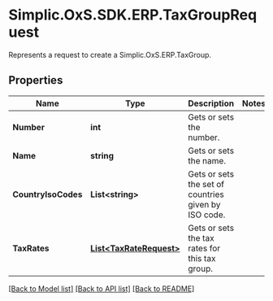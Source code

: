 # Simplic.OxS.SDK.ERP.TaxGroupRequest
Represents a request to create a Simplic.OxS.ERP.TaxGroup.

## Properties

Name | Type | Description | Notes
------------ | ------------- | ------------- | -------------
**Number** | **int** | Gets or sets the number. | 
**Name** | **string** | Gets or sets the name. | 
**CountryIsoCodes** | **List&lt;string&gt;** | Gets or sets the set of countries given by ISO code. | 
**TaxRates** | [**List&lt;TaxRateRequest&gt;**](TaxRateRequest.md) | Gets or sets the tax rates for this tax group. | 

[[Back to Model list]](../README.md#documentation-for-models) [[Back to API list]](../README.md#documentation-for-api-endpoints) [[Back to README]](../README.md)

